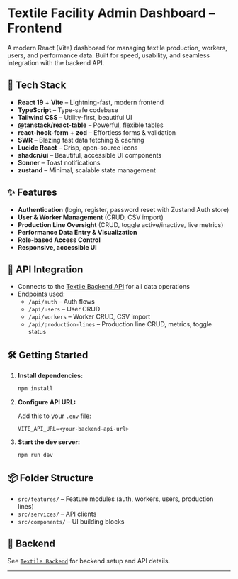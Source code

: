 # Textile Facility Admin Dashboard – Frontend

A modern React (Vite) dashboard for managing textile production, workers, users, and performance data. Built for speed, usability, and seamless integration with the backend API.

## 🚀 Tech Stack
- **React 19** + **Vite** – Lightning-fast, modern frontend
- **TypeScript** – Type-safe codebase
- **Tailwind CSS** – Utility-first, beautiful UI
- **@tanstack/react-table** – Powerful, flexible tables
- **react-hook-form** + **zod** – Effortless forms & validation
- **SWR** – Blazing fast data fetching & caching
- **Lucide React** – Crisp, open-source icons
- **shadcn/ui** – Beautiful, accessible UI components
- **Sonner** – Toast notifications
- **zustand** – Minimal, scalable state management

## ✨ Features
- **Authentication** (login, register, password reset with Zustand Auth store)
- **User & Worker Management** (CRUD, CSV import)
- **Production Line Oversight** (CRUD, toggle active/inactive, live metrics)
- **Performance Data Entry & Visualization**
- **Role-based Access Control**
- **Responsive, accessible UI**

## 🔗 API Integration
- Connects to the [Textile Backend API](https://github.com/Njahi98/textile-backend) for all data operations
- Endpoints used:
  - `/api/auth` – Auth flows
  - `/api/users` – User CRUD
  - `/api/workers` – Worker CRUD, CSV import
  - `/api/production-lines` – Production line CRUD, metrics, toggle status

## 🛠️ Getting Started
1. **Install dependencies:**

   ```bash
   npm install
   ```

2. **Configure API URL:**

   Add this to your `.env` file:
   ```env
   VITE_API_URL=<your-backend-api-url>
   ```

3. **Start the dev server:**

   ```bash
   npm run dev
   ```


## 📦 Folder Structure
- `src/features/` – Feature modules (auth, workers, users, production lines)
- `src/services/` – API clients
- `src/components/` – UI building blocks

## 🤝 Backend
See [`Textile Backend`](https://github.com/Njahi98/textile-backend) for backend setup and API details.

---


